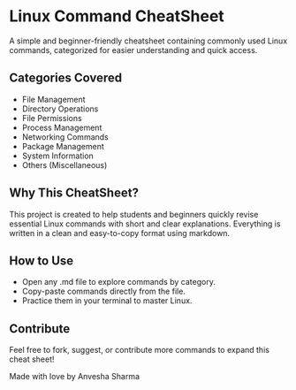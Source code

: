 # Linux Command CheatSheet

A simple and beginner-friendly cheatsheet containing commonly used Linux commands, categorized for easier understanding and quick access.

## Categories Covered

- File Management
- Directory Operations
- File Permissions
- Process Management
- Networking Commands
- Package Management
- System Information
- Others (Miscellaneous)

## Why This CheatSheet?

This project is created to help students and beginners quickly revise essential Linux commands with short and clear explanations. Everything is written in a clean and easy-to-copy format using markdown.

## How to Use

- Open any .md file to explore commands by category.
- Copy-paste commands directly from the file.
- Practice them in your terminal to master Linux.

## Contribute

Feel free to fork, suggest, or contribute more commands to expand this cheat sheet!


Made with love by Anvesha Sharma
